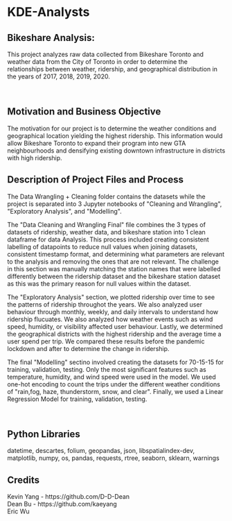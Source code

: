 # KDE-Analysts

<h2>Bikeshare Analysis:</h2>

<p>
This project analyzes raw data collected from Bikeshare Toronto and weather data from the City of Toronto in order to determine the relationships between weather, ridership, and geographical distribution in the years of 2017, 2018, 2019, 2020.
</p>

<br>

<h2>Motivation and Business Objective</h2>

<p>
The motivation for our project is to determine the weather conditions and geographical location yielding the highest ridership. This information would allow Bikeshare Toronto to expand their program into new GTA neighbourhoods and densifying existing downtown infrastructure in districts with high ridership.

<br>
  
<h2>Description of Project Files and Process</h2>
The Data Wrangling + Cleaning folder contains the datasets while the project is separated into 3 Jupyter notebooks of "Cleaning and Wrangling", "Exploratory Analysis", and "Modelling".

The "Data Cleaning and Wrangling Final" file combines the 3 types of datasets of ridership, weather data, and bikeshare station into 1 clean dataframe for data Analysis. This process included creating consistent labelling of datapoints to reduce null values when joining datasets, consistent timestamp format, and determining what parameters are relevant to the analysis and removing the ones that are not relevant. The challenge in this section was manually matching the station names that were labelled differently between the ridership dataset and the bikeshare station dataset as this was the primary reason for null values within the dataset. 

The "Exploratory Analysis" section, we plotted ridership over time to see the patterns of ridership throughot the years. We also analyzed user behaviour through monthly, weekly, and daily intervals to understand how ridership flucuates. We also analyzed how weather events such as wind speed, humidity, or visibility affected user behaviour. Lastly, we determined the geographical districts with the highest ridership and the average time a user spend per trip. We compared these results before the pandemic lockdown and after to determine the change in ridership.

The final "Modelling" sectino involved creating the datasets for 70-15-15 for training, validation, testing. Only the most significant features such as temperature, humidity, and wind speed were used in the model. We used one-hot encoding to count the trips under the different weather conditions of "rain,fog, haze, thunderstorm, snow, and clear". Finally, we used a Linear Regression Model for training, validation, testing. 

<br>

<h2> Python Libraries </h2>
datetime, descartes, folium, geopandas, json, libspatialindex-dev, matplotlib, numpy, os, pandas, requests, rtree, seaborn, sklearn, warnings

<br>

<h2> Credits </h2>
Kevin Yang - https://github.com/D-D-Dean
<br>
Dean Bu - https://github.com/kaeyang
<br>
Eric Wu
